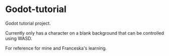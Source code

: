 # Godot-tutorial
Godot tutorial project.

Currently only has a character on a blank background that can be controlled using WASD.

For reference for mine and Franceska's learning.
